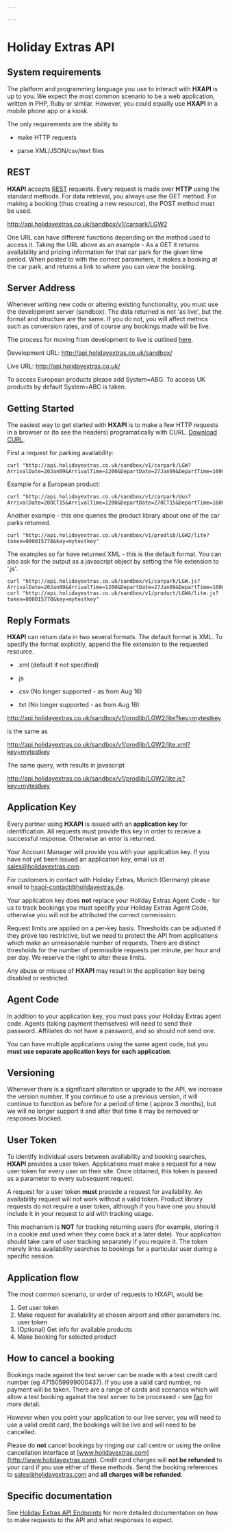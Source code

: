 ```yaml
---

---
```


# Holiday Extras API



##  System requirements 

The platform and programming language you use to interact with **HXAPI** is up to you. We expect the most common scenario to be a web application, written in PHP, Ruby or similar. However, you could equally use **HXAPI** in a mobile phone app or a kiosk.

The only requirements are the ability to


*  make HTTP requests

*  parse XML/JSON/csv/text files

































## REST

**HXAPI** accepts [REST](https///en.wikipedia.org/wiki/Representational_state_transfer) requests. Every request is made over **HTTP** using the standard methods. For data retrieval, you always use the GET method. For making a booking (thus creating a new resource), the POST method must be used. 

http://api.holidayextras.co.uk/sandbox/v1/carpark/LGW2

One URL can have different functions depending on the method used to access it. Taking the URL above as an example - As a GET it returns availability and pricing information for that car park for the given time period. When posted to with the correct parameters, it makes a booking at the car park, and returns a link to where you can view the booking. 







## Server Address

Whenever writing new code or altering existing functionality, you must use the development server (sandbox). The data returned  is not 'as live', but the format and structure are the same. If you do not, you will affect metrics such as conversion rates, and of course any bookings made will be live.

The process for moving from development to live is outlined [here](/golive).

Development URL: http://api.holidayextras.co.uk/sandbox/

Live URL: http://api.holidayextras.co.uk/

To access European products please add System=ABG.
To access UK products by default System=ABC is taken.










## Getting Started

The easiest way to get started with **HXAPI** is to make a few HTTP requests in a browser or (to see the headers) programatically with CURL. [Download CURL](http://curl.haxx.se/download.html).

First a request for parking availability:

```
curl "http://api.holidayextras.co.uk/sandbox/v1/carpark/LGW?ArrivalDate=20Jan09&ArrivalTime=1200&DepartDate=27Jan09&DepartTime=1600&token=000015778&key=mytestkey"
```

Example for a European product:

```
curl "http://api.holidayextras.co.uk/sandbox/v1/carpark/dus?ArrivalDate=20OCT15&ArrivalTime=1200&DepartDate=27OCT15&DepartTime=1600&token=000015778&key=mytestkey&System=ABG"
```

Another example - this one queries the product library about one of the car parks returned.
```
curl "http://api.holidayextras.co.uk/sandbox/v1/prodlib/LGW2/lite?token=000015778&key=mytestkey"
```
The examples so far have returned XML - this is the default format. You can also ask for the output as a javascript object by setting the file extension to '.js'.
```
curl "http://api.holidayextras.co.uk/sandbox/v1/carpark/LGW.js?ArrivalDate=20Jan09&ArrivalTime=1200&DepartDate=27Jan09&DepartTime=1600&token=000015778&key=mytestkey"
curl "http://api.holidayextras.co.uk/sandbox/v1/product/LGW4/lite.js?token=000015778&key=mytestkey"
```







## Reply Formats

**HXAPI** can return data in two several formats. The default format is XML. To specify the format explicitly, append the file extension to the requested resource.


*  .xml (default if not specified)

*  .js

*  .csv (No longer supported - as from Aug 16)

*  .txt (No longer supported - as from Aug 16)



http://api.holidayextras.co.uk/sandbox/v1/prodlib/LGW2/lite?key=mytestkey

is the same as

http://api.holidayextras.co.uk/sandbox/v1/prodlib/LGW2/lite.xml?key=mytestkey

The same query, with results in javascript

http://api.holidayextras.co.uk/sandbox/v1/prodlib/LGW2/lite.js?key=mytestkey






## Application Key

 
Every partner using **HXAPI** is issued with an **application key** for identification. All requests must provide this key in order to receive a successful response. Otherwise an error is returned.

Your Account Manager  will provide you with your application key. If you have not yet been issued an application key, email us at <sales@holidayextras.com>.

For customers in contact with Holiday Extras, Munich (Germany) please email to <hxapi-contact@holidayextras.de>.

Your application key does **not** replace your Holiday Extras Agent Code - for us to track bookings you must specify your Holiday Extras Agent Code, otherwise you will not be attributed the correct commission.

Request limits are applied on a per-key basis. Thresholds can be adjusted if they prove too restrictive, but we need to protect the API from applications which make an unreasonable number of requests. There are distinct thresholds for the number of permissible requests per minute, per hour and per day. We reserve the right to alter these limits.

Any abuse or misuse of **HXAPI** may result in the application key being disabled or restricted.







## Agent Code

In addition to your application key, you must pass your Holiday Extras agent code. Agents (taking payment themselves) will need to send their password. Affiliates do not have a password, and so should not send one.

You can have multiple applications using the same agent code, but you **must use separate application keys for each application**.


## Versioning

Whenever there is a significant alteration or upgrade to the API, we increase the version number. If you continue to use a previous version, it will continue to function as before for a period of time ( approx 3 months), but we will no longer support it and after that time it may be removed or responses blocked.






##  User Token

To identify individual users between availability and booking searches, **HXAPI** provides a user token. Applications must make a request for a new user token for every user on their site. Once obtained, this token is passed as a parameter to every subsequent request.

A request for a user token **must** precede a request for availability. An availability request will not work without a valid token. Product library requests do not require a user token, although if you have one you should include it in your request to aid with tracking usage.

This mechanism is **NOT** for tracking returning users (for example, storing it in a cookie and used when they come back at a later date). Your application should take care of user tracking separately if you require it. The token merely links availability searches to bookings for a particular user during a specific session.





## Application flow

The most common scenario, or order of requests to HXAPI, would be:

 1.  Get user token
 2.  Make request for availability at chosen airport and other parameters inc. user token
 3.  (Optional) Get info for available products
 4.  Make booking for selected product
















## How to cancel a booking

Bookings made against the test server can be made with a test credit card number (eg 4715059999000437). If you use a valid card number, no payment will be taken. There are a range of cards and scenarios which will allow a test booking against the test server to be processed - see [faq](http://docs.holidayextras.co.uk/doku.php?id=faq&#test_credit_cards) for more detail.

However when you point your application to our live server, you will need to use a valid credit card, the bookings will be live and will need to be cancelled.

Please do **not** cancel bookings by ringing our call centre or using the online cancellation interface at [www.holidayextras.com](http://www.holidayextras.com). Credit card charges will **not be refunded** to your card if you use either of these methods. Send the booking references to <sales@holidayextras.com> and **all charges will be refunded**.



## Specific documentation

See [Holiday Extras API Endpoints](hxapi) for more detailed documentation on how to make requests to the API and what responses to expect. 





































